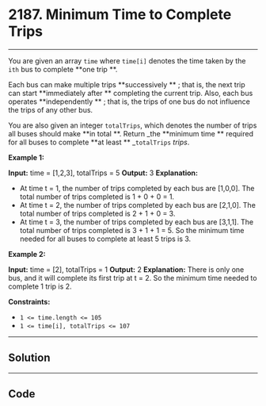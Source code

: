 # 2187. Minimum Time to Complete Trips

---

You are given an array `time` where `time[i]` denotes the time taken by the `ith` bus to complete **one trip **.

Each bus can make multiple trips **successively ** ; that is, the next trip can start **immediately after ** completing the current trip. Also, each bus operates **independently ** ; that is, the trips of one bus do not influence the trips of any other bus.

You are also given an integer `totalTrips`, which denotes the number of trips all buses should make **in total **. Return _the **minimum time ** required for all buses to complete **at least ** _`totalTrips` _trips_.

 

**Example 1:**


**Input:** time = [1,2,3], totalTrips = 5
**Output:** 3
**Explanation:**
- At time t = 1, the number of trips completed by each bus are [1,0,0]. 
  The total number of trips completed is 1 + 0 + 0 = 1.
- At time t = 2, the number of trips completed by each bus are [2,1,0]. 
  The total number of trips completed is 2 + 1 + 0 = 3.
- At time t = 3, the number of trips completed by each bus are [3,1,1]. 
  The total number of trips completed is 3 + 1 + 1 = 5.
So the minimum time needed for all buses to complete at least 5 trips is 3.


**Example 2:**


**Input:** time = [2], totalTrips = 1
**Output:** 2
**Explanation:**
There is only one bus, and it will complete its first trip at t = 2.
So the minimum time needed to complete 1 trip is 2.


 

**Constraints:**

  * `1 <= time.length <= 105`
  * `1 <= time[i], totalTrips <= 107`

---

## Solution



---

## Code
```python


```